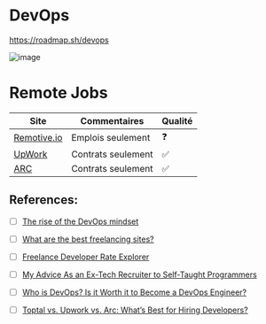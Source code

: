



# DevOps

https://roadmap.sh/devops

![image](https://roadmap.sh/roadmaps/devops.png)


# Remote Jobs

| Site                               | Commentaires                              | Qualité               |
|------------------------------------|-------------------------------------------|-----------------------|
| [Remotive.io](https://remotive.io) | Emplois seulement                         | :question:            |
| [UpWork](https://upwork.com)       | Contrats seulement                        | :white_check_mark:    |
| [ARC](https://arc.dev)             | Contrats seulement                        | :white_check_mark:    |

## References:

- [ ] [The rise of the DevOps mindset](https://stackoverflow.blog/2020/06/10/the-rise-of-the-devops-mindset/)
- [ ] [What are the best freelancing sites?](https://www.quora.com/What-are-the-best-freelancing-sites)
- [ ] [Freelance Developer Rate Explorer](https://www.codementor.io/freelance-rates)
- [ ] [My Advice As an Ex-Tech Recruiter to Self-Taught Programmers](https://hackernoon.com/heres-my-advice-as-a-ex-tech-recruiter-to-a-self-taught-programmers-0c4t3azq)
- [ ] [Who is DevOps? Is it Worth it to Become a DevOps Engineer?](https://spacelift.io/blog/who-is-devops-engineer)
- [ ] [Toptal vs. Upwork vs. Arc: What’s Best for Hiring Developers?](https://relevant.software/blog/toptal-upwork-arc/)




